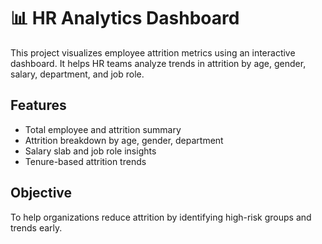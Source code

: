 # 📊 HR Analytics Dashboard

This project visualizes employee attrition metrics using an interactive dashboard. It helps HR teams analyze trends in attrition by age, gender, salary, department, and job role.

## Features
- Total employee and attrition summary
- Attrition breakdown by age, gender, department
- Salary slab and job role insights
- Tenure-based attrition trends


## Objective
To help organizations reduce attrition by identifying high-risk groups and trends early.

